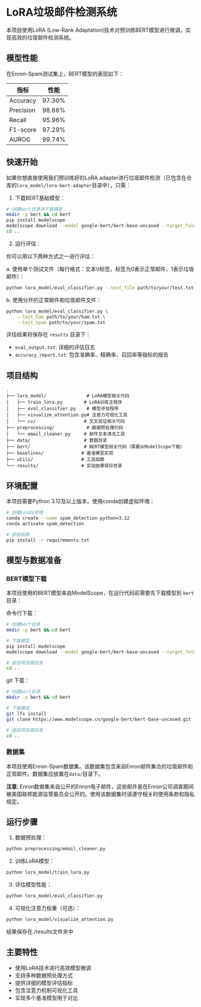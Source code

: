# LoRA垃圾邮件检测系统

本项目使用LoRA (Low-Rank Adaptation)技术对预训练BERT模型进行微调，实现高效的垃圾邮件检测系统。

## 模型性能

在Enron-Spam测试集上，BERT模型的表现如下：

| 指标 | 性能 |
|------|------|
| Accuracy | 97.30% |
| Precision | 98.66% |
| Recall | 95.96% |
| F1-score | 97.29% |
| AUROC | 99.74% |

## 快速开始

如果你想直接使用我们预训练好的LoRA adapter进行垃圾邮件检测（已包含在仓库的`lora_model/lora-bert-adapter`目录中），只需：

1. 下载BERT基础模型：
```bash
# 创建bert目录并下载模型
mkdir -p bert && cd bert
pip install modelscope
modelscope download --model google-bert/bert-base-uncased --target_folder .
cd ..
```

2. 运行评估：

你可以用以下两种方式之一进行评估：

a. 使用单个测试文件（每行格式：文本\t标签，标签为0表示正常邮件，1表示垃圾邮件）：
```bash
python lora_model/eval_classifier.py --test_file path/to/your/test.txt
```

b. 使用分开的正常邮件和垃圾邮件文件：
```bash
python lora_model/eval_classifier.py \
    --test_ham path/to/your/ham.txt \
    --test_spam path/to/your/spam.txt
```

评估结果将保存在 `results` 目录下：
- `eval_output.txt`: 详细的评估日志
- `accuracy_report.txt`: 包含准确率、精确率、召回率等指标的报告

## 项目结构

```
.
├── lora_model/               # LoRA模型相关代码
│   ├── train_lora.py        # LoRA训练主程序
│   ├── eval_classifier.py    # 模型评估程序
│   ├── visualize_attention.py# 注意力可视化工具
│   └── cv/                  # 交叉验证相关代码
├── preprocessing/            # 数据预处理代码
│   └── email_cleaner.py     # 邮件文本清洗工具
├── data/                    # 数据目录
├── bert/                    # BERT模型相关代码（需要从ModelScope下载）
├── baselines/              # 基准模型实现
├── utils/                  # 工具函数
└── results/                # 实验结果保存目录
```

## 环境配置

本项目需要Python 3.12及以上版本。使用conda创建虚拟环境：

```bash
# 创建conda环境
conda create --name spam_detection python=3.12
conda activate spam_detection

# 安装依赖
pip install -r requirements.txt
```

## 模型与数据准备

### BERT模型下载
本项目使用的BERT模型来自ModelScope，在运行代码前需要先下载模型到 `bert` 目录：

命令行下载：
```bash
# 创建bert目录
mkdir -p bert && cd bert

# 下载模型
pip install modelscope
modelscope download --model google-bert/bert-base-uncased --target_folder .

# 返回项目根目录
cd ..
```

git 下载：
```bash
# 创建bert目录
mkdir -p bert && cd bert

# 下载模型
git lfs install
git clone https://www.modelscope.cn/google-bert/bert-base-uncased.git .

# 返回项目根目录
cd ..
```

### 数据集
本项目使用Enron-Spam数据集。该数据集包含来自Enron邮件集合的垃圾邮件和正常邮件。数据集应放置在`data/`目录下。

**注意**: Enron数据集来自公开的Enron电子邮件，这些邮件是在Enron公司调查期间被美国联邦能源监管委员会公开的。使用该数据集时请遵守相关的使用条款和隐私规定。

## 运行步骤

1. 数据预处理：
```bash
python preprocessing/email_cleaner.py
```

2. 训练LoRA模型：
```bash
python lora_model/train_lora.py
```

3. 评估模型性能：
```bash
python lora_model/eval_classifier.py
```

4. 可视化注意力权重（可选）：
```bash
python lora_model/visualize_attention.py
```

结果保存在./results文件夹中

## 主要特性

- 使用LoRA技术进行高效模型微调
- 支持多种数据预处理方式
- 提供详细的模型评估指标
- 包含注意力机制可视化工具
- 实现多个基准模型用于对比
